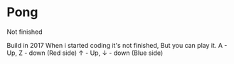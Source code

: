 # Pong
Not finished


Build in 2017
When i started coding
it's not finished,
But you can play it.
A - Up, Z - down (Red side)
↑ - Up, ↓ - down (Blue side)
